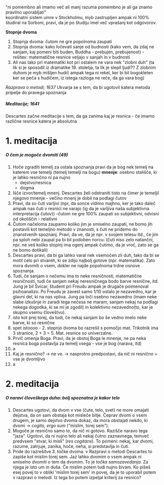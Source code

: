 "ni pomembno ali imamo več ali manj razuma pomembno je ali ga znamo pravilno uporabljati"  
koordinatni sistem
umre v Stockholmu, myb zastrupljen ampak ni 100%
študiral na Sorboni, pravi, da je po študiju imel več vprašanj kot odgovorov.


**Stopnje dvoma**
1. Stopnja dvoma:  čutom ne gre popolnoma zaupati
2. Stopnja dvoma: kako ločevati sanje od budnosti (kako vem, da zdaj ne sanjam, kaj pomeni biti buden, Buddha - prebujen, prebujenost) - rešitev: matematične resnice veljajo v sanjah in v budnosti
3. Ali nas tako pri matematiki kot pri ostalem ne vara nek "zlobni duh" (ta lik si je sposodil iz dramatike 19. stoletja, ta lik je slepil ljudi?? Z zlobnim duhom je myb mišljen hudič ampak tega ni rekel, ker bi bil bogokleten ker se peča s hudičem, iz istega razloga ne reče, da ga vara bog)


*Razprava o metodi; 1637*
Ukvarja se s tem, da bi ugotovil katera metoda pripelje do pravega spoznanja
##### Meditacije; 1641

Descartes začne meditacije s tem, da ga zanima kaj je resnica - če imamo različne resnice katera je absolutna


# 1. meditacija
##### O čem je mogoče dvomiti (49)
1. Hoče zgraditi temelj za ostala spoznanja
	pravi da je bog nek temelj na katerem vse temelji (temelj temelji na bogu)
**mnenje**: osebno stališče, ki je lahko resnično ni pa nujno
	- dejstvo/resnica
	- dogma
2. Išče izvor/temelj mnenj. Descartes želi odstraniti tisto na čimer je temeljil njegovo mnenje - večino mnenj je dobil na podlagi čutov
3. Pravi, da so čuti varljivi (npr, da sonce vidimo majhno, ker je tako daleč ampak nas čuti v resnici ne varajo (ig da je varljiva naša subjektivna interpretacija čutov)) 
	-čutom ne gre 100% zaupati
	so subjektivni, odvisni od okoliščin - relativni
4. Čutom načeloma zaupamo koliko jim je smiselno zaupati, ne bomo jih postavili kot temeljno metodo v znanosti, s čuti ne pridemo do znanstvenih spoznanj. Pravi, da ve, da je npr. v svojem telesu itd., če jim pa sploh nebi zaupal pa bi bil podoben norcu. (čuti niso zelo natančni, npr. ne veš koliko stopinj ima ogenj ampak čutimo, da je vroč, zato se ga ne bomo dotikali)
5. Descartes pravi, da bi ga lahko varal nek vsemočen zli duh, tako da bi se motil celo pri stvareh, ki se zdijo najbolj gotove (npr. matematika). Zato mora dvomiti o vsem, dokler ne najde popolnoma trdne osnove spoznanja.
6. Tudi, če sanjam o nečemu ima to neke resničnosti, matematične resničnosti, tudi če sanjam nekaj neresničnega bodo barve resnične, itd. 
		Jung je bil Švicar, študent pri Freudu ampak je drugače poimenoval psihoanalizo. Po Freudu je zavest samo 1/10 ostalo je nezavedno, kar je glavni del, ki na nas vpliva. Jung pa loči osebno nezavedno (imam neke slabe izkušnje in zaradi tega nečesa ne maram, sanjam nekaj na podlagi nekega dogodka, ki se mi je zgodil) in kolektivno nezavedno(to, kar je skupno vsemu človeštvu).
7. isto kot prej torej, da tudi, če nekaj sanjam bo še vedno imelo neke barve, ki so resnične
8. spet istoooo - 2. stopnjo dvoma bo razrešil s pomočjo mat. Trikotnik ima 3 stranice, 2 + 3 = 5. Mat. resnice so univerzalne.
9. Prvič omenja Boga. Pravi, da je obstoj Boga le mnenje, ne pa neka resnica boga postavlja za temelj vsega - vse je bog (narava, itd)
10.  a
11. Kaj je resnično? $\rightarrow$ ne ve. $\rightarrow$ nasprotno predpostavi, da nič ni resnično = vse je dvomljivo
12. a

# 2. meditacija
##### O naravi človeškega duha: bolj spoznatna je kakor telo
1. Descartes ugotovi, da dvom v vse (čute, telo, svet) ne more omajati dejstva, da on sam obstaja kot misleče bitje. Čeprav dvomi o vsem drugem, je samo dejstvo dvoma dokaz, da mora obstajati nekdo, ki dvomi → _cogito, ergo sum_ ("mislim, torej sem").
2. Mogoče je resnično samo to, da nič ni gotovo. Razišče naravo tega "jaza". Ugotovi, da ni nujno telo ali nekaj čutno zaznavnega, temveč predvsem "stvar, ki misli" (_res cogitans_). To pomeni: nekaj, kar dvomi, razume, zatrjuje, zanika, hoče, neha, si predstavlja in čuti.
3. Pride do razrešitve 3. točke dvoma. v Razpravi o metodi Descartes to zapiše kot mislim torej sem. Jaz lahko dvomim o vsem ampak ni smiselno dvomiti o tem da dvomim. To je *točka samozavedanja*. Za njega je isto um in duša. Če mislim potem tudi nujno bivam. Ko pišeš esej povej to v obliki 'mislim torej sem' in povej, da je to uporabil potem v razpravi o metodi. Iz tega bo potem izpeljal kriterij za resnico?
